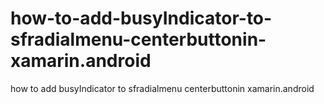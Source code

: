 # how-to-add-busyIndicator-to-sfradialmenu-centerbuttonin-xamarin.android
how to add busyIndicator to sfradialmenu centerbuttonin xamarin.android
